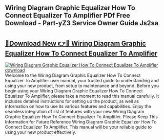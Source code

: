 ## Wiring Diagram Graphic Equalizer How To Connect Equalizer To Amplifier PDf Free Download - Part-yZ3 Service Owner Guide Js2sa

# <h2><a href="http://dfqhlzk.blite.top/?on=Wiring+Diagram+Graphic+Equalizer+How+To+Connect+Equalizer+To+Amplifier">🔗Download New 👉🔴 Wiring Diagram Graphic Equalizer How To Connect Equalizer To Amplifier</a></h2>

[![Wiring Diagram Graphic Equalizer How To Connect Equalizer To Amplifier download](https://i.imgur.com/lujVjoI.png)](http://dfqhlzk.blite.top/?on=Wiring+Diagram+Graphic+Equalizer+How+To+Connect+Equalizer+To+Amplifier)
Welcome to the Wiring Diagram Graphic Equalizer How To Connect Equalizer To Amplifier user manual, your trusted guide to understanding and using your new product, from setup to maintenance and beyond. Before you begin using your Wiring Diagram Graphic Equalizer How To Connect Equalizer To Amplifier, please take a moment to read this manual carefully. It includes detailed instructions for setting up the product, as well as information on how to use its various features and capabilities. Enjoy the seamless integration of list of features with your new Wiring Diagram Graphic Equalizer How To Connect Equalizer To Amplifier. Please Keep This Information for Future Reference Wiring Diagram Graphic Equalizer How To Connect Equalizer To Amplifier. This manual will be your reliable guide to using your new product effectively.
